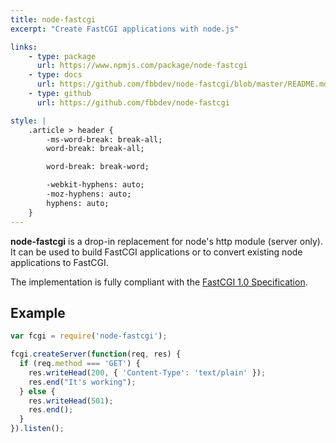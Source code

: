 ```yaml
---
title: node-fastcgi
excerpt: "Create FastCGI applications with node.js"

links:
    - type: package
      url: https://www.npmjs.com/package/node-fastcgi
    - type: docs
      url: https://github.com/fbbdev/node-fastcgi/blob/master/README.md
    - type: github
      url: https://github.com/fbbdev/node-fastcgi

style: |
    .article > header {
        -ms-word-break: break-all;
        word-break: break-all;

        word-break: break-word;

        -webkit-hyphens: auto;
        -moz-hyphens: auto;
        hyphens: auto;
    }
---
```


**node-fastcgi** is a drop-in replacement for node's http module (server only). It can be used to build FastCGI applications or to convert existing node applications to FastCGI.

The implementation is fully compliant with the [FastCGI 1.0 Specification](https://fast-cgi.github.io/spec).

Example
-------

```javascript
var fcgi = require('node-fastcgi');

fcgi.createServer(function(req, res) {
  if (req.method === 'GET') {
    res.writeHead(200, { 'Content-Type': 'text/plain' });
    res.end("It's working");
  } else {
    res.writeHead(501);
    res.end();
  }
}).listen();
```
